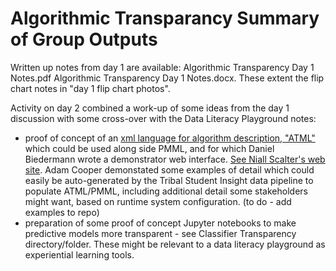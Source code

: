 # Algorithmic Transparancy Summary of Group Outputs

Written up notes from day 1 are available: Algorithmic Transparency Day 1 Notes.pdf Algorithmic Transparency Day 1 Notes.docx. These extent the flip chart notes in "day 1 flip chart photos".

Activity on day 2 combined a work-up of some ideas from the day 1 discussion with some cross-over with the Data Literacy Playground notes:
- proof of concept of an [xml language for algorithm description, "ATML"](algorithmic_transparency.xml) which could be used along side PMML, and for which Daniel Biedermann wrote a demonstrator web interface. [See Niall Scalter's web site](http://sclater.com/algorithmic_transparency/). Adam Cooper demonstated some examples of detail which could easily be auto-generated by the Tribal Student Insight data pipeline to populate ATML/PMML, including additional detail some stakeholders might want, based on runtime system configuration. (to do - add examples to repo)
- preparation of some proof of concept Jupyter notebooks to make predictive models more transparent - see Classifier Transparency directory/folder. These might be relevant to a data literacy playground as experiential learning tools.
